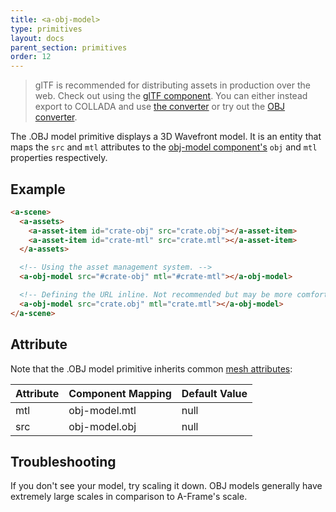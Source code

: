 ```yaml
---
title: <a-obj-model>
type: primitives
layout: docs
parent_section: primitives
order: 12
---
```


> glTF is recommended for distributing assets in production over the web. Check out using the [glTF component](https://github.com/xirvr/aframe-gltf). You can either instead export to COLLADA and use [the converter](https://cesiumjs.org/convertmodel.html) or try out the [OBJ converter](https://github.com/AnalyticalGraphicsInc/OBJ2GLTF).

The .OBJ model primitive displays a 3D Wavefront model. It is an entity that maps the `src` and `mtl` attributes to the [obj-model component's][objcomponent] `obj` and `mtl` properties respectively.

## Example

```html
<a-scene>
  <a-assets>
    <a-asset-item id="crate-obj" src="crate.obj"></a-asset-item>
    <a-asset-item id="crate-mtl" src="crate.mtl"></a-asset-item>
  </a-assets>

  <!-- Using the asset management system. -->
  <a-obj-model src="#crate-obj" mtl="#crate-mtl"></a-obj-model>

  <!-- Defining the URL inline. Not recommended but may be more comfortable. -->
  <a-obj-model src="crate.obj" mtl="crate.mtl"></a-obj-model>
</a-scene>
```

## Attribute

Note that the .OBJ model primitive inherits common [mesh attributes][mesh]:

| Attribute | Component Mapping | Default Value |
|-----------|-------------------|---------------|
| mtl       | obj-model.mtl     | null          |
| src       | obj-model.obj     | null          |

## Troubleshooting

If you don't see your model, try scaling it down. OBJ models generally have extremely large scales in comparison to A-Frame's scale.

[mesh]: ./mesh-attributes.md
[objcomponent]: ../components/obj-model.md
